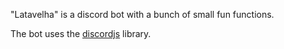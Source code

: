 "Latavelha" is a discord bot with a bunch of small fun functions.

The bot uses the [discordjs](https://discord.js.org/#/) library.
